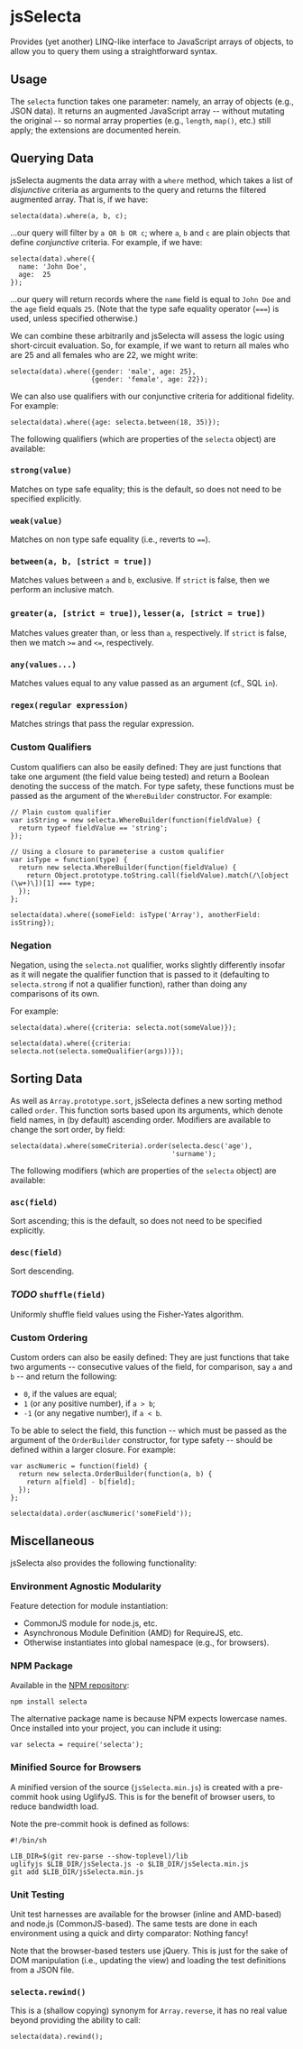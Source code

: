 # jsSelecta
Provides (yet another) LINQ-like interface to JavaScript arrays of
objects, to allow you to query them using a straightforward syntax.

## Usage
The `selecta` function takes one parameter: namely, an array of objects
(e.g., JSON data). It returns an augmented JavaScript array -- without
mutating the original -- so normal array properties (e.g., `length`,
`map()`, etc.) still apply; the extensions are documented herein.

## Querying Data
jsSelecta augments the data array with a `where` method, which takes a
list of *disjunctive* criteria as arguments to the query and returns the
filtered augmented array. That is, if we have:

    selecta(data).where(a, b, c);

...our query will filter by `a OR b OR c`; where `a`, `b` and `c` are
plain objects that define *conjunctive* criteria. For example, if we
have:

    selecta(data).where({
      name: 'John Doe',
      age:  25
    });

...our query will return records where the `name` field is equal to
`John Doe` and the `age` field equals `25`. (Note that the type safe
equality operator (`===`) is used, unless specified otherwise.)
       
We can combine these arbitrarily and jsSelecta will assess the logic
using short-circuit evaluation. So, for example, if we want to return
all males who are 25 and all females who are 22, we might write:

    selecta(data).where({gender: 'male', age: 25},
                        {gender: 'female', age: 22});

We can also use qualifiers with our conjunctive criteria for additional
fidelity. For example:

    selecta(data).where({age: selecta.between(18, 35)});

The following qualifiers (which are properties of the `selecta` object)
are available:

### `strong(value)`
Matches on type safe equality; this is the default, so does not need to
be specified explicitly.

### `weak(value)`
Matches on non type safe equality (i.e., reverts to `==`).

### `between(a, b, [strict = true])`
Matches values between `a` and `b`, exclusive. If `strict` is false,
then we perform an inclusive match.

### `greater(a, [strict = true])`, `lesser(a, [strict = true])`
Matches values greater than, or less than `a`, respectively. If `strict`
is false, then we match `>=` and `<=`, respectively.

### `any(values...)`
Matches values equal to any value passed as an argument (cf., SQL `in`).

### `regex(regular expression)`
Matches strings that pass the regular expression.

### Custom Qualifiers
Custom qualifiers can also be easily defined: They are just functions
that take one argument (the field value being tested) and return a
Boolean denoting the success of the match. For type safety, these
functions must be passed as the argument of the `WhereBuilder`
constructor. For example:

    // Plain custom qualifier
    var isString = new selecta.WhereBuilder(function(fieldValue) {
      return typeof fieldValue == 'string';
    });

    // Using a closure to parameterise a custom qualifier
    var isType = function(type) {
      return new selecta.WhereBuilder(function(fieldValue) {
        return Object.prototype.toString.call(fieldValue).match(/\[object (\w+)\])[1] === type;
      });
    };

    selecta(data).where({someField: isType('Array'), anotherField: isString});

### Negation
Negation, using the `selecta.not` qualifier, works slightly differently
insofar as it will negate the qualifier function that is passed to it
(defaulting to `selecta.strong` if not a qualifier function), rather
than doing any comparisons of its own.

For example:

    selecta(data).where({criteria: selecta.not(someValue)});

    selecta(data).where({criteria: selecta.not(selecta.someQualifier(args))});

## Sorting Data
As well as `Array.prototype.sort`, jsSelecta defines a new sorting
method called `order`. This function sorts based upon its arguments,
which denote field names, in (by default) ascending order. Modifiers are
available to change the sort order, by field:

    selecta(data).where(someCriteria).order(selecta.desc('age'),
                                            'surname');

The following modifiers (which are properties of the `selecta` object)
are available:

### `asc(field)`
Sort ascending; this is the default, so does not need to be specified
explicitly.

### `desc(field)`
Sort descending.

### *TODO* `shuffle(field)`
Uniformly shuffle field values using the Fisher-Yates algorithm.

### Custom Ordering
Custom orders can also be easily defined: They are just functions that
take two arguments -- consecutive values of the field, for comparison,
say `a` and `b` -- and return the following:

* `0`, if the values are equal;
* `1` (or any positive number), if `a > b`;
* `-1` (or any negative number), if `a < b`.

To be able to select the field, this function -- which must be passed as
the argument of the `OrderBuilder` constructor, for type safety --
should be defined within a larger closure. For example:

    var ascNumeric = function(field) {
      return new selecta.OrderBuilder(function(a, b) {
        return a[field] - b[field];
      });
    };

    selecta(data).order(ascNumeric('someField'));

## Miscellaneous
jsSelecta also provides the following functionality:

### Environment Agnostic Modularity
Feature detection for module instantiation:

* CommonJS module for node.js, etc.
* Asynchronous Module Definition (AMD) for RequireJS, etc.
* Otherwise instantiates into global namespace (e.g., for browsers).

### NPM Package
Available in the [NPM repository](https://npmjs.org/package/selecta):

    npm install selecta

The alternative package name is because NPM expects lowercase names.
Once installed into your project, you can include it using:

    var selecta = require('selecta');

### Minified Source for Browsers
A minified version of the source (`jsSelecta.min.js`) is created with a
pre-commit hook using UglifyJS. This is for the benefit of browser
users, to reduce bandwidth load.

Note the pre-commit hook is defined as follows:
  
    #!/bin/sh
    
    LIB_DIR=$(git rev-parse --show-toplevel)/lib
    uglifyjs $LIB_DIR/jsSelecta.js -o $LIB_DIR/jsSelecta.min.js
    git add $LIB_DIR/jsSelecta.min.js

### Unit Testing
Unit test harnesses are available for the browser (inline and AMD-based)
and node.js (CommonJS-based). The same tests are done in each
environment using a quick and dirty comparator: Nothing fancy!

Note that the browser-based testers use jQuery. This is just for the
sake of DOM manipulation (i.e., updating the view) and loading the test
definitions from a JSON file.

### `selecta.rewind()`
This is a (shallow copying) synonym for `Array.reverse`, it has no
real value beyond providing the ability to call:

    selecta(data).rewind();

